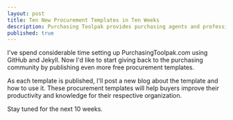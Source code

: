 ```yaml
---
layout: post
title: Ten New Procurement Templates in Ten Weeks
description: Purchasing Toolpak provides purchasing agents and professional buyers easy to use Word and Excel templates. These templates  help buyers improve their productivity and knowledge for their respective organization.
published: true
---
```


I've spend considerable time setting up PurchasingToolpak.com using GitHub and Jekyll. Now I'd like to start giving back to the purchasing community by publishing even more free procurement templates.

As each template is published, I'll post a new blog about the template and how to use it. These procurement templates will help buyers improve their productivity and knowledge for their respective organization.

Stay tuned for the next 10 weeks.
